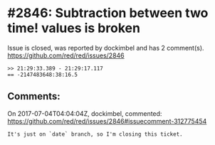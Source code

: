 
#2846: Subtraction between two time! values is broken
================================================================================
Issue is closed, was reported by dockimbel and has 2 comment(s).
<https://github.com/red/red/issues/2846>

```
>> 21:29:33.389 - 21:29:17.117
== -2147483648:38:16.5
```


Comments:
--------------------------------------------------------------------------------

On 2017-07-04T04:04:04Z, dockimbel, commented:
<https://github.com/red/red/issues/2846#issuecomment-312775454>

    It's just on `date` branch, so I'm closing this ticket.

